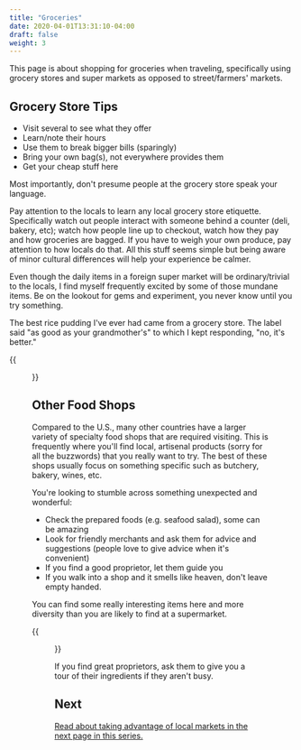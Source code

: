```yaml
---
title: "Groceries"
date: 2020-04-01T13:31:10-04:00
draft: false
weight: 3
---
```


This page is about shopping for groceries when traveling, specifically using grocery stores and super markets as opposed to street/farmers' markets.

## Grocery Store Tips

+ Visit several to see what they offer
+ Learn/note their hours
+ Use them to break bigger bills (sparingly)
+ Bring your own bag(s), not everywhere provides them
+ Get your cheap stuff here

Most importantly, don't presume people at the grocery store speak your language.

Pay attention to the locals to learn any local grocery store etiquette. Specifically watch out people interact with someone behind a counter (deli, bakery, etc); watch how people line up to checkout, watch how they pay and how groceries are bagged. If you have to weigh your own produce, pay attention to how locals do that. All this stuff seems simple but being aware of minor cultural differences will help your experience be calmer.

Even though the daily items in a foreign super market will be ordinary/trivial to the locals, I find myself frequently excited by some of those mundane items. Be on the lookout for gems and experiment, you never know until you try something.

The best rice pudding I've ever had came from a grocery store. The label said "as good as your grandmother's" to which I kept responding, "no, it's better." 

{{<figure src="/img/travel/guide/groceries/dia-pates-1480.jpg" link="/img/travel/guide/groceries/dia-pates-1480.jpg" alt="Grocery-store brand fish pâtés" title="Generic brand fish pâtés." caption="They may be generic grocery-store branded fish pâtés but they hit the spot. I frequently miss these when at home.">}}


## Other Food Shops

Compared to the U.S., many other countries have a larger variety of specialty food shops that are required visiting. This is frequently where you'll find local, artisenal products (sorry for all the buzzwords) that you really want to try. The best of these shops usually focus on something specific such as butchery, bakery, wines, etc.

You're looking to stumble across something unexpected and wonderful:

+ Check the prepared foods (e.g. seafood salad), some can be amazing
+ Look for friendly merchants and ask them for advice and suggestions (people love to give advice when it's convenient)
+ If you find a good proprietor, let them guide you
+ If you walk into a shop and it smells like heaven, don't leave empty handed. 

You can find some really interesting items here and more diversity than you are likely to find at a supermarket.

{{<figure src="/img/travel/guide/groceries/paris-cheese-shop-1480.jpg" link="/img/travel/guide/groceries/paris-cheese-shop-1480.jpg" alt="Cheese shop in Paris" title="A cheese shop in Paris" caption="Enough said, right? This is pure heaven and unless you're allergic to dairy, you need to be tasting things at places like this.">}}

If you find great proprietors, ask them to give you a tour of their ingredients if they aren't busy.

## Next

[Read about taking advantage of local markets in the next page in this series.](../markets)

